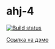 # ahj-4

[![Build status](https://ci.appveyor.com/api/projects/status/f4v1k23ouxdws381?svg=true)](https://ci.appveyor.com/project/SergExy/ahj-2)

[Ссылка на дэмо](https://sergexy.github.io/ahj-4/)
